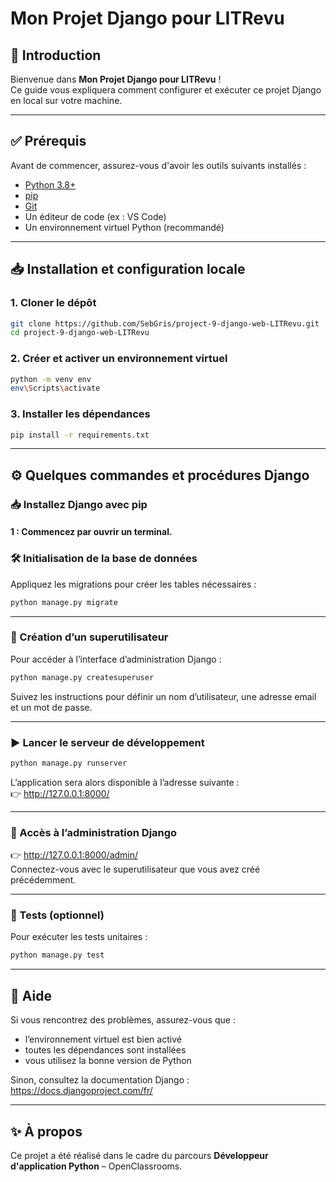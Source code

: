 
# Mon Projet Django pour LITRevu

## 🚀 Introduction

Bienvenue dans **Mon Projet Django pour LITRevu** !  
Ce guide vous expliquera comment configurer et exécuter ce projet Django en local sur votre machine.

---

## ✅ Prérequis

Avant de commencer, assurez-vous d'avoir les outils suivants installés :

- [Python 3.8+](https://www.python.org/downloads/)
- [pip](https://pip.pypa.io/en/stable/installation/)
- [Git](https://git-scm.com/)
- Un éditeur de code (ex : VS Code)
- Un environnement virtuel Python (recommandé)

---

## 📥 Installation et configuration locale

### 1. Cloner le dépôt

```bash
git clone https://github.com/SebGris/project-9-django-web-LITRevu.git
cd project-9-django-web-LITRevu
```

### 2. Créer et activer un environnement virtuel

```bash
python -m venv env
env\Scripts\activate
```

### 3. Installer les dépendances

```bash
pip install -r requirements.txt
```

---

## ⚙️ Quelques commandes et procédures Django

### 📥 Installez Django avec pip

#### 1 : Commencez par ouvrir un terminal.

### 🛠️ Initialisation de la base de données

Appliquez les migrations pour créer les tables nécessaires :

```bash
python manage.py migrate
```

---

### 👤 Création d’un superutilisateur

Pour accéder à l’interface d’administration Django :

```bash
python manage.py createsuperuser
```

Suivez les instructions pour définir un nom d’utilisateur, une adresse email et un mot de passe.

---

### ▶️ Lancer le serveur de développement

```bash
python manage.py runserver
```

L’application sera alors disponible à l’adresse suivante :  
👉 http://127.0.0.1:8000/

---

### 🔑 Accès à l’administration Django

👉 http://127.0.0.1:8000/admin/  
Connectez-vous avec le superutilisateur que vous avez créé précédemment.

---

### 🧪 Tests (optionnel)

Pour exécuter les tests unitaires :

```bash
python manage.py test
```

---

## 📄 Aide

Si vous rencontrez des problèmes, assurez-vous que :
- l’environnement virtuel est bien activé
- toutes les dépendances sont installées
- vous utilisez la bonne version de Python

Sinon, consultez la documentation Django : https://docs.djangoproject.com/fr/

---

## ✨ À propos

Ce projet a été réalisé dans le cadre du parcours **Développeur d'application Python** – OpenClassrooms.
